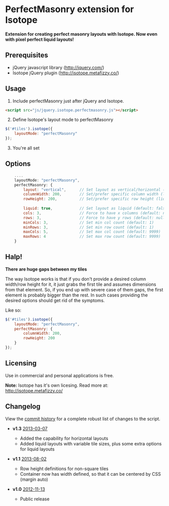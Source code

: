 PerfectMasonry extension for Isotope
========

**Extension for creating perfect masonry layouts with Isotope. Now even with pixel perfect liquid layouts!**


## Prerequisites

* jQuery javascript library (http://jquery.com/)
* Isotope jQuery plugin (http://isotope.metafizzy.co/)



## Usage

1. Include perfectMasonry just after jQuery and Isotope.
```html
<script src="js/jquery.isotope.perfectmasonry.js"></script>
```

2. Define Isotope's layout mode to perfectMasonry
```javascript
$('#tiles').isotope({
    layoutMode: "perfectMasonry"
});
```

3. You're all set


## Options
```javascript
    ....
    layoutMode: "perfectMasonry",
	perfectMasonry: {
        layout: "vertical",      // Set layout as vertical/horizontal (default: vertical)
        columnWidth: 200,        // Set/prefer specific column width (liquid layout tries to prefer said width)
        rowHeight: 200,          // Set/prefer specific row height (liquid layout tries to prefer said height)
        
        liquid: true,            // Set layout as liquid (default: false)
        cols: 3,                 // Force to have x columns (default: null)
        rows: 3,                 // Force to have y rows (default: null)
        minCols: 3,              // Set min col count (default: 1)
        minRows: 3,              // Set min row count (default: 1)
        maxCols: 5,              // Set max col count (default: 9999)
        maxRows: 4               // Set max row count (default: 9999)
    }
```


## Halp!

**There are huge gaps between my tiles**

The way Isotope works is that if you don't provide a desired column width/row height for it, it just grabs the first tile and assumes dimensions from that element. So,
if you end up with severe case of them gaps, the first element is probably bigger than the rest. In such cases providing the desired options should get
rid of the symptoms.

Like so:

```javascript
$('#tiles').isotope({
    layoutMode: "perfectMasonry",
    perfectMasonry: {
        columnWidth: 200,
        rowHeight: 200
    }
});
```


## Licensing

Use in commercial and personal applications is free.

**Note:** Isotope has it's own licesing. Read more at: http://isotope.metafizzy.co/



## Changelog

View the [commit history](https://github.com/zonear/isotope-perfectmasonry/commits/master) for a complete robust list of changes to the script.

+ **v1.3**
  [2013-03-07](https://github.com/zonear/isotope-perfectmasonry/commit/55b5e6528d3830c36dfcd0ad5f424ab9aaaef665)
  - Added the capability for horizontal layouts
  - Added liquid layouts with variable tile sizes, plus some extra options for liquid layouts


+ **v1.1**
  [2013-08-02](https://github.com/zonear/isotope-perfectmasonry/commit/92af3587f0a8da7f2957a6768c4c836c9b04d6fd)
  - Row height definitions for non-square tiles
  - Container now has width defined, so that it can be centered by CSS (margin auto)


+ **v1.0**
  [2012-11-13](https://github.com/zonear/isotope-perfectmasonry/commit/c6ee341a486e7b8688c6fb66dff2d079379c0932#jquery.isotope.perfectmasonry.js)
  - Public release

